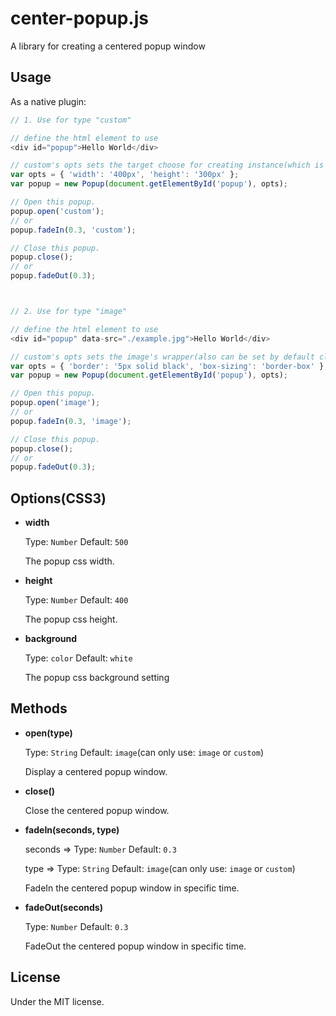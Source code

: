 # center-popup.js
A library for creating a centered popup window

## Usage

As a native plugin:

```js
// 1. Use for type "custom"

// define the html element to use
<div id="popup">Hello World</div>

// custom's opts sets the target choose for creating instance(which is ID popup element)
var opts = { 'width': '400px', 'height': '300px' };
var popup = new Popup(document.getElementById('popup'), opts);

// Open this popup.
popup.open('custom');
// or
popup.fadeIn(0.3, 'custom');

// Close this popup.
popup.close();
// or
popup.fadeOut(0.3);



// 2. Use for type "image"

// define the html element to use
<div id="popup" data-src="./example.jpg">Hello World</div>

// custom's opts sets the image's wrapper(also can be set by default class is 'popup_image_wrapper')
var opts = { 'border': '5px solid black', 'box-sizing': 'border-box' };
var popup = new Popup(document.getElementById('popup'), opts);

// Open this popup.
popup.open('image');
// or
popup.fadeIn(0.3, 'image');

// Close this popup.
popup.close();
// or
popup.fadeOut(0.3);
```

## Options(CSS3)

- **width**

  Type: `Number` Default: `500`

  The popup css width.

- **height**

  Type: `Number` Default: `400`

  The popup css height.
  
- **background**

  Type: `color` Default: `white`

  The popup css background setting
  
## Methods

- **open(type)**

  Type: `String` Default: `image`(can only use: `image` or `custom`)

  Display a centered popup window.
  
- **close()**

  Close the centered popup window.
  
- **fadeIn(seconds, type)**

  seconds => Type: `Number` Default: `0.3`

  type => Type: `String` Default: `image`(can only use: `image` or `custom`)

  FadeIn the centered popup window in specific time.

- **fadeOut(seconds)**

  Type: `Number` Default: `0.3`

  FadeOut the centered popup window in specific time.

## License

Under the MIT license.
